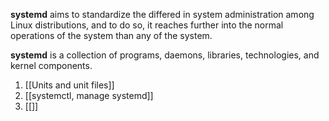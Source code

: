 **systemd** aims to standardize the differed in system administration among Linux distributions, and to do so, it reaches further into the normal operations of the system than any of the system.

**systemd** is a collection of programs, daemons, libraries, technologies, and kernel components.

1. [[Units and unit files]]
2. [[systemctl, manage systemd]]
3. [[]]